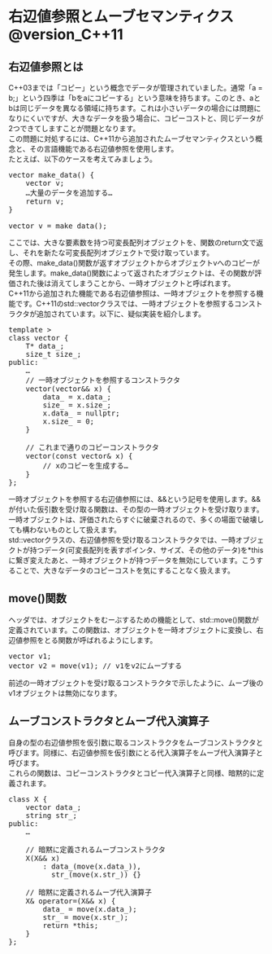 # 右辺値参照とムーブセマンティクス @version_C++11

## 右辺値参照とは
 C++03までは「コピー」という概念でデータが管理されていました。通常「a = b;」という四季は「bをaにコピーする」という意味を持ちます。このとき、aとbは同じデータを異なる領域に持ちます。これは小さいデータの場合には問題になりにくいですが、大きなデータを扱う場合に、コピーコストと、同じデータが2つできてしますことが問題となります。<br>
 この問題に対処するには、C++11から追加されたムーブセマンティクスという概念と、その言語機能である右辺値参照を使用します。<br>
 たとえば、以下のケースを考えてみましょう。<br>

<pre>
vector<X> make_data() {
    vector<X> v;
    …大量のデータを追加する…
    return v;
}

vector<X> v = make_data();
</pre>

 ここでは、大きな要素数を持つ可変長配列オブジェクトを、関数のreturn文で返し、それを新たな可変長配列オブジェクトで受け取っています。<br>
 その際、make_data()関数が返すオブジェクトからオブジェクトvへのコピーが発生します。make_data()関数によって返されたオブジェクトは、その関数が評価された後は消えてしまうことから、一時オブジェクトと呼ばれます。<br>
 C++11から追加された機能である右辺値参照は、一時オブジェクトを参照する機能です。C++11のstd::vectorクラスでは、一時オブジェクトを参照するコンストラクタが追加されています。以下に、疑似実装を紹介します。<br>

<pre>
template <class T, class Allocator=allocator<T>>
class vector {
    T* data_;
    size_t size_;
public:
    …
    // 一時オブジェクトを参照するコンストラクタ
    vector(vector&& x) {
        data_ = x.data_;
        size_ = x.size_;
        x.data_ = nullptr;
        x.size_ = 0;
    }
    
    // これまで通りのコピーコンストラクタ
    vector(const vector& x) {
        // xのコピーを生成する…
    }
};
</pre>

 一時オブジェクトを参照する右辺値参照には、&&という記号を使用します。&&が付いた仮引数を受け取る関数は、その型の一時オブジェクトを受け取ります。一時オブジェクトは、評価されたらすぐに破棄されるので、多くの場面で破壊しても構わないものとして扱えます。<br>
 std::vectorクラスの、右辺値参照を受け取るコンストラクタでは、一時オブジェクトが持つデータ(可変長配列を表すポインタ、サイズ、その他のデータ)を*thisに繋ぎ変えたあと、一時オブジェクトが持つデータを無効にしています。こうすることで、大きなデータのコピーコストを気にすることなく扱えます。<br>

## move()関数
 <utility>ヘッダでは、オブジェクトをむーぶするための機能として、std::move()関数が定義されています。この関数は、オブジェクトを一時オブジェクトに変換し、右辺値参照をとる関数が呼ばれるようにします。<br>

<pre>
vector<X> v1;
vector<X> v2 = move(v1); // v1をv2にムーブする
</pre>

 前述の一時オブジェクトを受け取るコンストラクタで示したように、ムーブ後のv1オブジェクトは無効になります。<br>

## ムーブコンストラクタとムーブ代入演算子
 自身の型の右辺値参照を仮引数に取るコンストラクタをムーブコンストラクタと呼びます。同様に、右辺値参照を仮引数にとる代入演算子をムーブ代入演算子と呼びます。<br>
 これらの関数は、コピーコンストラクタとコピー代入演算子と同様、暗黙的に定義されます。<br>

<pre>
class X {
    vector<int> data_;
    string str_;
public:
    …
    
    // 暗黙に定義されるムーブコンストラクタ
    X(X&& x)
        : data_(move(x.data_)),
          str_(move(x.str_)) {}

    // 暗黙に定義されるムーブ代入演算子
    X& operator=(X&& x) {
        data_ = move(x.data_);
        str_ = move(x.str_);
        return *this;
    }
};
